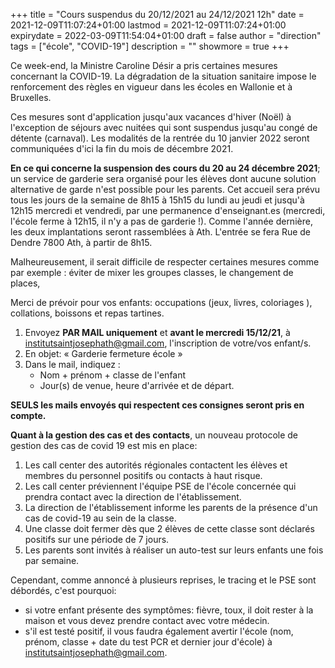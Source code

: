 +++
title       = "Cours suspendus du 20/12/2021 au 24/12/2021 12h"
date        = 2021-12-09T11:07:24+01:00
lastmod     = 2021-12-09T11:07:24+01:00
expirydate  = 2022-03-09T11:54:04+01:00
draft       = false
author      = "direction"
tags        = ["école", "COVID-19"]
description = ""
showmore    = true
+++

Ce week-end, la Ministre Caroline Désir a pris certaines mesures concernant la COVID-19. La dégradation de la situation sanitaire impose le renforcement des règles en vigueur dans les écoles en Wallonie et à Bruxelles.<!--more-->

Ces mesures sont d'application jusqu'aux vacances d'hiver (Noël) à l'exception de séjours avec nuitées qui sont suspendus jusqu'au congé de détente (carnaval). Les modalités de la rentrée du 10 janvier 2022 seront communiquées d'ici la fin du mois de décembre 2021.

**En ce qui concerne la suspension des cours du 20 au 24 décembre 2021**; un service de garderie sera organisé pour les élèves dont aucune solution alternative de garde n'est possible pour les parents. Cet accueil sera prévu tous les jours de la semaine de 8h15 à 15h15 du lundi au jeudi et jusqu'à 12h15 mercredi et vendredi, par une permanence d'enseignant.es (mercredi, l'école ferme à 12h15, il n'y a pas de garderie !).
Comme l'année dernière, les deux implantations seront rassemblées à Ath. L'entrée se fera Rue de Dendre 7800 Ath, à partir de 8h15.

Malheureusement, il serait difficile de respecter certaines mesures comme par exemple : éviter de mixer les groupes classes, le changement de places,

Merci de prévoir pour vos enfants: occupations (jeux, livres, coloriages ), collations, boissons et repas tartines.

1. Envoyez **PAR MAIL uniquement** et **avant le mercredi 15/12/21**, à institutsaintjosephath@gmail.com, l'inscription de votre/vos enfant/s.
2. En objet: « Garderie fermeture école »
3. Dans le mail, indiquez :
   - Nom + prénom + classe de l'enfant
   - Jour(s) de venue, heure d'arrivée et de départ.

**SEULS les mails envoyés qui respectent ces consignes seront pris en compte.**

**Quant à la gestion des cas et des contacts**, un nouveau protocole de gestion des cas de covid 19 est mis en place:

1. Les call center des autorités régionales contactent les élèves et membres du personnel positifs ou contacts à haut risque.
2. Les call center préviennent l'équipe PSE de l'école concernée qui prendra contact avec la direction de l'établissement.
3. La direction de l'établissement informe les parents de la présence d'un cas de covid-19 au sein de la classe.
4. Une classe doit fermer dès que 2 élèves de cette classe sont déclarés positifs sur une période de 7 jours.
5. Les parents sont invités à réaliser un auto-test sur leurs enfants une fois par semaine.

Cependant, comme annoncé à plusieurs reprises, le tracing et le PSE sont débordés, c'est pourquoi:
- si votre enfant présente des symptômes: fièvre, toux, il doit rester à la maison et vous devez prendre contact avec votre médecin.
- s'il est testé positif, il vous faudra également avertir l'école (nom, prénom, classe + date du test PCR et dernier jour d'école) à institutsaintjosephath@gmail.com.
